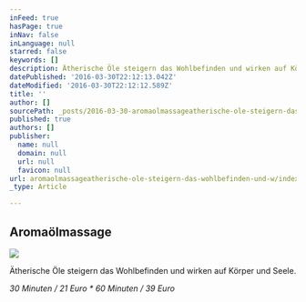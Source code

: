 ```yaml
---
inFeed: true
hasPage: true
inNav: false
inLanguage: null
starred: false
keywords: []
description: Ätherische Öle steigern das Wohlbefinden und wirken auf Körper und Seele.
datePublished: '2016-03-30T22:12:13.042Z'
dateModified: '2016-03-30T22:12:12.589Z'
title: ''
author: []
sourcePath: _posts/2016-03-30-aromaolmassageatherische-ole-steigern-das-wohlbefinden-und-w.md
published: true
authors: []
publisher:
  name: null
  domain: null
  url: null
  favicon: null
url: aromaolmassageatherische-ole-steigern-das-wohlbefinden-und-w/index.html
_type: Article

---
```

## Aromaölmassage
![](https://the-grid-user-content.s3-us-west-2.amazonaws.com/205b8736-26a0-4370-862a-8057dd4fecec.jpg)

Ätherische Öle steigern das Wohlbefinden und wirken auf Körper und Seele.

_30 Minuten / 21 Euro \* 60 Minuten / 39 Euro_